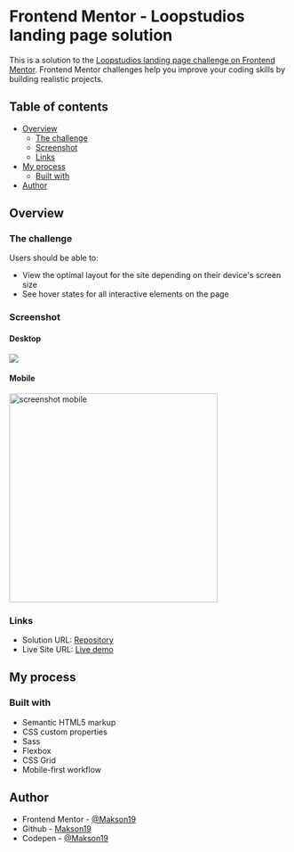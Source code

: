 # Frontend Mentor - Loopstudios landing page solution

This is a solution to the [Loopstudios landing page challenge on Frontend Mentor](https://www.frontendmentor.io/challenges/loopstudios-landing-page-N88J5Onjw). Frontend Mentor challenges help you improve your coding skills by building realistic projects. 

## Table of contents

- [Overview](#overview)
  - [The challenge](#the-challenge)
  - [Screenshot](#screenshot)
  - [Links](#links)
- [My process](#my-process)
  - [Built with](#built-with)
- [Author](#author)


## Overview

### The challenge

Users should be able to:

- View the optimal layout for the site depending on their device's screen size
- See hover states for all interactive elements on the page

### Screenshot

#### Desktop
![](./screenshots/screenshot-desktop.png)

#### Mobile
<img src="./screenshots/screenshot-mobile.png" alt="screenshot mobile" width="375"/>

### Links

- Solution URL: [Repository](https://github.com/Makson19/loopstudios-landing-page)
- Live Site URL: [Live demo](https://makson19.github.io/loopstudios-landing-page)

## My process

### Built with

- Semantic HTML5 markup
- CSS custom properties
- Sass
- Flexbox
- CSS Grid
- Mobile-first workflow


## Author

- Frontend Mentor - [@Makson19](https://www.frontendmentor.io/profile/Makson19)
- Github - [Makson19](https://github.com/Makson19)
- Codepen - [@Makson19](https://codepen.io/Makson19)

